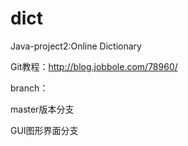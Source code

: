 # dict
Java-project2:Online Dictionary


Git教程：http://blog.jobbole.com/78960/

branch：

  master版本分支

  GUI图形界面分支



